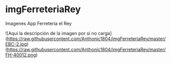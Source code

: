 # imgFerreteriaRey
Imagenes App Ferreteria el Rey

![Aquí la descripción de la imagen por si no carga]
(https://raw.githubusercontent.com/Anthonic1804/imgFerreteriaRey/master/EBC-2.jpg)
(https://raw.githubusercontent.com/Anthonic1804/imgFerreteriaRey/master/FH-40012.png)

